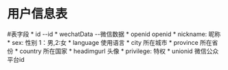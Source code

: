 用户信息表
===

#表字段
	* id --id
	* wechatData --微信数据	
		* openid openid
  		* nickname: 昵称
  		* sex: 性别 1：男,2:女
  		* language 使用语言
  		* city 所在城市
  		* province 所在省份
  		* country 所在国家
  		* headimgurl 头像
  		* privilege: 特权
  		* unionid 微信公众平台id
